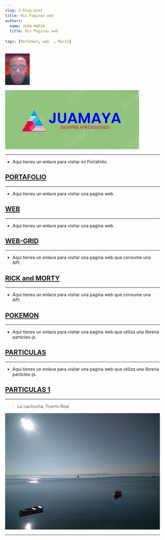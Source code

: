 ```yaml
---
slug: 2-blog-post
title: Mis Paginas web
authors:
  name: JUAN MARIN
  title: Mis Paginas web

tags: [Markdown, web  , Marin]
---
```


![juan](../static/img-png/juan3.png)

![logo](./imagenes/logo.jpg)

---

- Aqui tienes un enlace para visitar mi Portafolio.

[PORTAFOLIO](https://juamaya.github.io/portafolio)
---

---

- Aqui tienes un enlace para visitar una pagina web. 

[WEB](https://juamaya.github.io/web)
---

---

- Aqui tienes un enlace para visitar una pagina web. 

[WEB-GRID](https://juamaya.github.io/web-grid)
---

---

- Aqui tienes un enlace para visitar una pagina web que consume una API. 

[RICK and MORTY](https://juamaya.github.io/morty)
---

---

- Aqui tienes un enlace para visitar una pagina web que consume una API. 

[POKEMON](https://juamaya.github.io/pokemon)
---

---

- Aqui tienes un enlace para visitar una pagina web que utiliza una libreria particles-js. 

[PARTICULAS](https://juamaya.github.io/particulas)
---

---

- Aqui tienes un enlace para visitar una pagina web que utiliza una libreria particles-js. 

[PARTICULAS 1](https://juamaya.github.io/particles)
---

---

> La cachucha, Puerto Real

![Puerto-real](../static/img-blog/puerto-real.jpg)

---
 